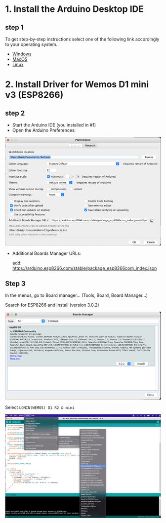 # 1. Install the Arduino Desktop IDE
## step 1
To get step-by-step instructions select one of the following link accordingly to your operating system.

- [Windows](https://docs.arduino.cc/software/ide-v1/tutorials/Windows)
- [MacOS](https://docs.arduino.cc/software/ide-v1/tutorials/macOS)
- [Linux](https://docs.arduino.cc/software/ide-v1/tutorials/Linux)

# 2. Install Driver for Wemos D1 mini v3 (ESP8266)
## step 2
- Start the Arduino IDE (you installed in #1)
- Open the Arduino Preferences:

![Preferences](res/Preference.png)

- Additional Boards Manager URLs: 

  add: https://arduino.esp8266.com/stable/package_esp8266com_index.json

## Step 3
In the menus, go to Board manager... (Tools, Board, Board Manager...)

Search for ESP8266 and install (version 3.0.2)

![BoardManager](res/boardmanager.png)

Select `LONIN(WEMOS) D1 R2 & mini`

![Board](res/board.png)
